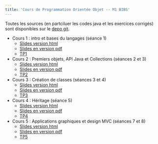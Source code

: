 ```yaml
---
title: 'Cours de Programmation Orientée Objet -- M1 BIBS'
---
```


Toutes les sources (en partciluer les codes java et les exercices corrigés) sont disponibles sur le [depo git](https://github.com/VivianePons/JavaBIBS). 


* Cours 1 : intro et bases du langages (séance 1)
  - [Slides version html](Cours1-IntroBase.html)
  - [Slides en version pdf](pdf/Cours1-IntroBase.pdf)
  - [TP1](TP1.html)
* Cours 2 : Premiers objets, API Java et Collections (séances 2 et 3)
  - [Slides version html](Cours2-Collections.html)
  - [Slides en version pdf](pdf/Cours2-Collections.pdf)
  - [TP2](TP2.html)
* Cours 3 : Création de classes (séances 3 et 4)
  - [Slides version html](Cours3-Classes.html)
  - [Slides en version pdf](pdf/Cours3-Classes.pdf)
  - [TP3](TP3.html)
* Cours 4 : Héritage (séance 5)
  - [Slides version html](Cours4-Heritage.html)
  - [Slides en version pdf](pdf/Cours4-Heritage.pdf)
  - [TP4](TP4.html)
* Cours 5 : Applications graphiques et design MVC (séances 7 et 8)
  - [Slides version html](Cours5-Graphique.html)
  - [Slides en version pdf](pdf/Cours5-Graphique.pdf)
  - [TP5](TP5.html)
